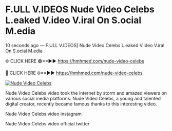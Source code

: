 # F.ULL V.IDEOS Nude Video Celebs L.eaked V.ideo V.iral On S.ocial M.edia

10 seconds ago — F.ULL V.IDEOS] Nude Video Celebs L.eaked V.ideo V.iral On S.ocial M.edia

🌐 CLICK HERE 🟢==►► https://hmhmed.com/nude-video-celebs

🔴 CLICK HERE 🌐==►► https://hmhmed.com/nude-video-celebs

[![Nude Video Celebs](https://i.imgur.com/dJHk4Zq.gif)](https://hmhmed.com/nude-video-celebs)

Nude Video Celebs video took the internet by storm and amazed viewers on various social media platforms. Nude Video Celebs, a young and talented digital creator, recently became famous thanks to this interesting video.

Nude Video Celebs video instagram

Nude Video Celebs video official twitter